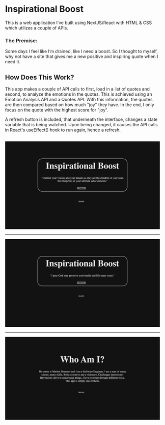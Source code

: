 # Inspirational Boost

This is a web application I've built using NextJS/React with HTML & CSS which utilizes a couple of APIs.

### The Premise:

Some days I feel like I’m drained, like I need a boost. So I thought to myself, why not have a site that gives me a new positive and inspiring quote when I need it.

## How Does This Work?
This app makes a couple of API calls to first, load in a list of quotes and second, to analyze the emotions in the quotes. This is achieved using an Emotion Analysis API and a Quotes API. With this information, the quotes are then compared based on how much "joy" they have. In the end, I only focus on the quote with the highest score for "joy".

A refresh button is included, that underneath the interface, changes a state variable that is being watched. Upon being changed, it causes the API calls in React's useEffect() hook to run again, hence a refresh.


## 

![My Image](public/Example1.png)

---

![My Image](public/Example2.png)

---

![My Image](public/BioImage.png)